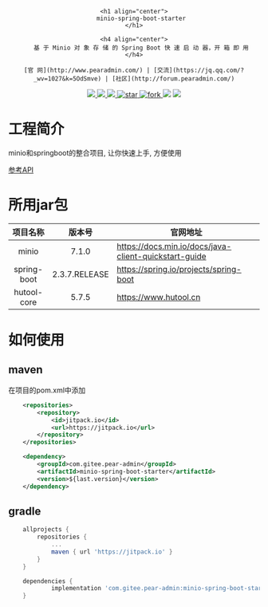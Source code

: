 <div align="center">

    <h1 align="center">
        minio-spring-boot-starter
    </h1>

    <h4 align="center">
        基 于 Minio 对 象 存 储 的 Spring Boot 快 速 启 动 器，开 箱 即 用
    </h4>

    [官 网](http://www.pearadmin.com/) | [交流](https://jq.qq.com/?_wv=1027&k=5OdSmve) | [社区](http://forum.pearadmin.com/)

</div>

<p align="center">
	<a target="_blank" href="https://jitpack.io/#com.gitee.pear-admin/minio-spring-boot-starter">
	    <img src="https://jitpack.io/v/com.gitee.pear-admin/minio-spring-boot-starter.svg" />
	</a>
	<a target="_blank" href="https://gitee.com/pear-admin/minio-spring-boot-starter/blob/master/LICENSE">
	    <img src="https://img.shields.io/badge/license-Apache--2.0-blue" />
	</a>
	<a target="_blank" href="https://www.oracle.com/java/technologies/javase/javase-jdk8-downloads.html">
	    <img src="https://img.shields.io/badge/JDK-8+-green.svg" />
	</a>
        <a target="_blank" href='https://gitee.com/pear-admin/minio-spring-boot-starter/stargazers'>
            <img src='https://gitee.com/pear-admin/minio-spring-boot-starter/badge/star.svg?theme=dark' alt='star'></img>
	</a>
	<a href='https://gitee.com/pear-admin/minio-spring-boot-starter/members'>
    	    <img src='https://gitee.com/pear-admin/minio-spring-boot-starter/badge/fork.svg?theme=dark' alt='fork'/>
	</a>
	<a target="_blank">
	    <img src="https://img.shields.io/badge/minio-7.1.0-blue" />
	</a>
	<a target="_blank">
	    <img src="https://img.shields.io/badge/spring--boot-2.3.7.RELEASE-blue" />
	</a>
</p>



# 工程简介

minio和springboot的整合项目, 让你快速上手, 方便使用

<p>
    <a target="_blank" href="https://apidoc.gitee.com/pear-admin/minio-spring-boot-starter"> 
        参考API
    </a>
</p>



# 所用jar包

|  项目名称   |    版本号     | 官网地址                                              |
| :---------: | :-----------: | ----------------------------------------------------- |
|    minio    |     7.1.0     | https://docs.min.io/docs/java-client-quickstart-guide |
| spring-boot | 2.3.7.RELEASE | https://spring.io/projects/spring-boot                |
| hutool-core |     5.7.5     | https://www.hutool.cn                                 |



# 如何使用

## maven

在项目的pom.xml中添加

```xml
    <repositories>
        <repository>
            <id>jitpack.io</id>
            <url>https://jitpack.io</url>
        </repository>
    </repositories>
```

```xml
	<dependency>
	    <groupId>com.gitee.pear-admin</groupId>
	    <artifactId>minio-spring-boot-starter</artifactId>
	    <version>${last.version}</version>
	</dependency>
```



## gradle

```groovy
	allprojects {
		repositories {
			...
			maven { url 'https://jitpack.io' }
		}
	}
```

```groovy
	dependencies {
	        implementation 'com.gitee.pear-admin:minio-spring-boot-starter:${last.version}'
	}
```


